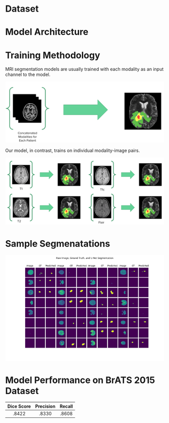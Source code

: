 # Dataset

# Model Architecture

# Training Methodology 
MRI segmentation models are usually trained with each modality as an input channel to the model. 

![modalities](https://raw.githubusercontent.com/joekrinke15/Brain-Tumor-Segmentation-Using-Single-MRI-Modalities/master/ReadMeImages/concat.PNG)

Our model, in contrast, trains on individual modality-image pairs. 

![novelinput](https://raw.githubusercontent.com/joekrinke15/Brain-Tumor-Segmentation-Using-Single-MRI-Modalities/master/ReadMeImages/individual.PNG)
# Sample Segmenatations 

![segmentations](https://raw.githubusercontent.com/joekrinke15/Brain-Tumor-Segmentation-Using-Single-MRI-Modalities/master/ReadMeImages/samplesegmentation.png)

# Model Performance on BrATS 2015 Dataset
| Dice Score | Precision | Recall |
|:----------:|:---------:|:------:|
|    .8422   |   .8330   |  .8608 |
